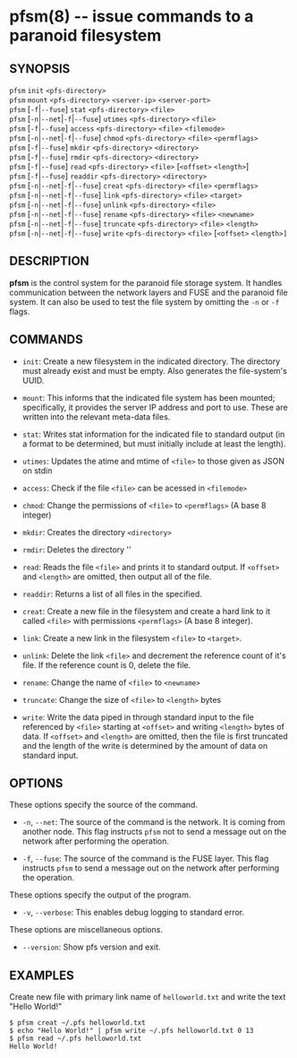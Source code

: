 pfsm(8) -- issue commands to a paranoid filesystem
=================================================

## SYNOPSIS

`pfsm` `init` `<pfs-directory>`<br>
`pfsm` `mount` `<pfs-directory>` `<server-ip>` `<server-port>`<br>
`pfsm` [`-f`|`--fuse`] `stat` `<pfs-directory>` `<file>`<br>
`pfsm` [`-n`|`--net`|`-f`|`--fuse`] `utimes` `<pfs-directory>` `<file>`<br>
`pfsm` [`-f`|`--fuse`] `access` `<pfs-directory>` `<file>` `<filemode>`<br>
`pfsm` [`-n`|`--net`|`-f`|`--fuse`] `chmod` `<pfs-directory>` `<file>` `<permflags>`<br>
`pfsm` [`-f`|`--fuse`] `mkdir` `<pfs-directory>` `<directory>`<br>
`pfsm` [`-f`|`--fuse`] `rmdir` `<pfs-directory>` `<directory>`<br>
`pfsm` [`-f`|`--fuse`] `read` `<pfs-directory>` `<file>` [`<offset>` `<length>`]<br>
`pfsm` [`-f`|`--fuse`] `readdir` `<pfs-directory>` `<directory>`<br>
`pfsm` [`-n`|`--net`|`-f`|`--fuse`] `creat` `<pfs-directory>` `<file>` `<permflags>` <br>
`pfsm` [`-n`|`--net`|`-f`|`--fuse`] `link` `<pfs-directory>` `<file>` `<target>` <br>
`pfsm` [`-n`|`--net`|`-f`|`--fuse`] `unlink` `<pfs-directory>` `<file>` <br>
`pfsm` [`-n`|`--net`|`-f`|`--fuse`] `rename` `<pfs-directory>` `<file>` `<newname>` <br>
`pfsm` [`-n`|`--net`|`-f`|`--fuse`] `truncate` `<pfs-directory>` `<file>` `<length>` <br>
`pfsm` [`-n`|`--net`|`-f`|`--fuse`] `write` `<pfs-directory>` `<file>` [`<offset>` `<length>]`<br>

## DESCRIPTION

**pfsm** is the control system for the paranoid file storage system. It handles
communication between the network layers and FUSE and the paranoid file system.
It can also be used to test the file system by omitting the
`-n` or `-f` flags.

## COMMANDS

* `init`:
    Create a new filesystem in the indicated directory.  The directory must already exist and must be empty. Also generates the file-system's UUID.

* `mount`:
    This informs that the indicated file system has been mounted; specifically, it provides the server IP address and port to use.  These are written into the relevant meta-data files.

* `stat`:
    Writes stat information for the indicated file to standard output (in a format to be determined, but must initially include at least the length).

* `utimes`:
	Updates the atime and mtime of `<file>` to those given as JSON on stdin

* `access`:
	Check if the file `<file>` can be acessed in `<filemode>`

* `chmod`:
	Change the permissions of `<file>` to `<permflags>` (A base 8 integer)

* `mkdir`:
    Creates the directory `<directory>`

* `rmdir`:
    Deletes the directory '<directory>'

* `read`:
    Reads the file `<file>` and prints it to standard output.  If `<offset>` and `<length>` are omitted, then output all of the file.

* `readdir`:
    Returns a list of all files in the <directory> specified.

* `creat`:
    Create a new file in the filesystem and create a hard link to it called `<file>` with permissions `<permflags>` (A base 8 integer).

* `link`:
    Create a new link in the filesystem `<file>` to `<target>`.

* `unlink`:
	Delete the link `<file>` and decrement the reference count of it's file.
	If the reference count is 0, delete the file.

* `rename`:
	Change the name of `<file>` to `<newname>`

* `truncate`:
	Change the size of `<file>` to `<length>` bytes

* `write`:
    Write the data piped in through standard input to the file referenced by `<file>` starting at `<offset>` and
    writing `<length>` bytes of data.  If `<offset>` and `<length>` are omitted, then the file is first truncated and the length of the write
    is determined by the amount of data on standard input.

## OPTIONS

These options specify the source of the command.

  * `-n`, `--net`:
    The source of the command is the network. It is coming from another node. This
    flag instructs `pfsm` not to send a message out on the network after performing the
    operation.

  * `-f`, `--fuse`:
    The source of the command is the FUSE layer. This flag instructs `pfsm` to send a message
    out on the network after performing the operation.

These options specify the output of the program.

  * `-v`, `--verbose`:
    This enables debug logging to standard error.

These options are miscellaneous options.

  * `--version`:
    Show pfs version and exit.

## EXAMPLES

Create new file with primary link name of `helloworld.txt` and write the text "Hello World!"

    $ pfsm creat ~/.pfs helloworld.txt
    $ echo "Hello World!" | pfsm write ~/.pfs helloworld.txt 0 13
    $ pfsm read ~/.pfs helloworld.txt
    Hello World!
